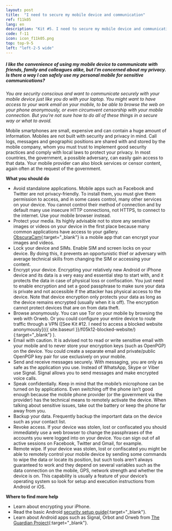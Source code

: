 ```yaml
---
layout: post
title:  "I need to secure my mobile device and communication"
ref: f11k05
lang: en
description: "Kit #5. I need to secure my mobile device and communication"
code: f-11
icon: icon_f11k05.png
top: top-9-5
left: "left-2-5 wide"
---
```


##### I like the convenience of using my mobile device to communicate with friends, family and colleagues alike, but I’m concerned about my privacy. Is there a way I can safely use my personal mobile for sensitive communications?

*You are security conscious and want to communicate securely with your mobile device just like you do with your laptop. You might want to have access to your work email on your mobile, to be able to browse the web on your phone anonymously, or even circumvent censorship with your mobile connection. But you’re not sure how to do all of these things in a secure way or what to avoid.*

Mobile smartphones are small, expensive and can contain a huge amount of information. Mobiles are not built with security and privacy in mind. Call logs, messages and geographic positions are shared with and stored by the mobile company, whom you must trust to implement good security practices and comply with local laws to protect your privacy. In most countries, the government, a possible adversary, can easily gain access to that data. Your mobile provider can also block services or censor content, again often at the request of the government.

**What you should do**

+ Avoid standalone applications. Mobile apps such as Facebook and Twitter are not privacy-friendly. To install them, you must give them permission to access, and in some cases control, many other services on your device. You cannot control their method of connection and by default many use insecure HTTP connections, not HTTPS, to connect to the internet. Use your mobile browser instead. 
+ Protect your media. Its highly advisable not to store any sensitive images or videos on your device in the first place because many common applications have access to your gallery. [ObscuraCam](https://play.google.com/store/apps/details?id=org.witness.sscphase1){:target="_blank"} is a mobile app that can encrypt your images and videos. 
+ Lock your device and SIMs. Enable SIM and screen locks on your device. By doing this, it prevents an opportunistic thief or adversary with average technical skills from changing the SIM or accessing your content. 
+ Encrypt your device. Encrypting your relatively new Android or iPhone device and its data is a very easy and essential step to start with, and it protects the data in case of physical loss or confiscation. You just need to enable encryption and set a good passphrase to make sure your data is private and not accessible if the attacker has physical access to the device. Note that device encryption only protects your data as long as the device remains encrypted (usually when it is off). The encryption cannot protect devices that are on from data theft. 
+ Browse anonymously. You can use Tor on your mobile by browsing the web with Orweb. Or you could configure your entire device to route traffic through a VPN ([See Kit #12. I need to access a blocked website anonymously]({{ site.baseurl }}/f05k12-blocked-website/){:target="_blank"} ). 
+ Email with caution. It is advised not to read or write sensitive email with your mobile and to never store your encryption keys (such as OpenPGP) on the device. You could create a separate email and private/public OpenPGP key pair for use exclusively on your mobile. 
+ Send and receive messages securely. With messaging, you are only as safe as the application you use. Instead of WhatsApp, Skype or Viber use Signal. Signal allows you to send messages and make encrypted voice calls. 
+ Speak confidentially. Keep in mind that the mobile’s microphone can be turned on by applications. Even switching off the phone isn’t good enough because the mobile phone provider (or the government via the provider) has the technical means to remotely activate the device. When talking about sensitive issues, take out the battery or keep the phone far away from you. 
+ Backup your data. Frequently backup the important data on the device such as your contact list. 
+ Revoke access. If your device was stolen, lost or confiscated you should immediately use a web browser to change the passphrases of the accounts you were logged into on your device. You can sign out of all active sessions on Facebook, Twitter and Gmail, for example. 
+ Remote wipe. If your device was stolen, lost or confiscated you might be able to remotely control your mobile device by sending some commands to wipe the data or locate its position, but such tools aren’t always guaranteed to work and they depend on several variables such as the data connection on the mobile, GPS, network strength and whether the device is on. This capability is usually a feature of your device’s operating system so look for setup and execution instructions from Android or iOS. 

**Where to find more help**

+ Learn about encrypting your iPhone. 
+ Read the basic Android [security setup guide](https://securityinabox.org/en/guide/basic-setup/android){:target="_blank"}. 
+ Learn about Android apps such as Signal, Orbot and Orweb from [The Guardian Project](https://play.google.com/store/apps/details?id=org.witness.sscphase1){:target="_blank"}.